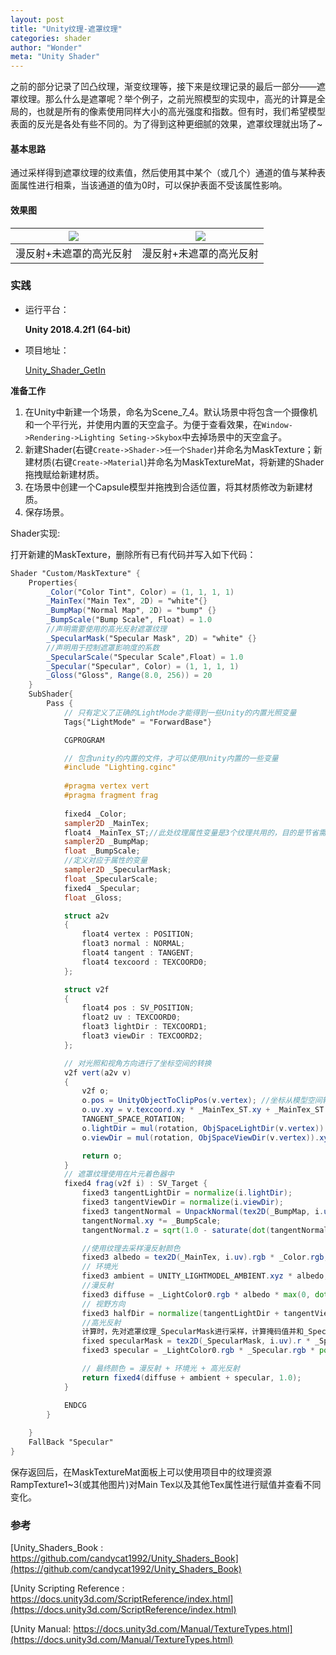 ```yaml
---
layout: post
title: "Unity纹理-遮罩纹理"
categories: shader
author: "Wonder"
meta: "Unity Shader"
---
```


之前的部分记录了凹凸纹理，渐变纹理等，接下来是纹理记录的最后一部分——遮罩纹理。那么什么是遮罩呢？举个例子，之前光照模型的实现中，高光的计算是全局的，也就是所有的像素使用同样大小的高光强度和指数。但有时，我们希望模型表面的反光是各处有些不同的。为了得到这种更细腻的效果，遮罩纹理就出场了~

#### 基本思路

通过采样得到遮罩纹理的纹素值，然后使用其中某个（或几个）通道的值与某种表面属性进行相乘，当该通道的值为0时，可以保护表面不受该属性影响。





#### 效果图

| ![]({{site.url}}/assets/image/illustrations/5_1.png) | ![]({{site.url}}/assets/image/illustrations/5_2.png) |
| ------------------------------------------ | ------------------------------------------ |
| 漫反射+未遮罩的高光反射                    | 漫反射+未遮罩的高光反射                    |



### 实践



- 运行平台：

    **Unity 2018.4.2f1 (64-bit)**

- 项目地址：

    [Unity_Shader_GetIn](https://github.com/wonderly321/Unity_Shader_GetIn)



**准备工作**



1. 在Unity中新建一个场景，命名为Scene_7_4。默认场景中将包含一个摄像机和一个平行光，并使用内置的天空盒子。为便于查看效果，在`Window->Rendering->Lighting Seting->Skybox`中去掉场景中的天空盒子。
2. 新建Shader(右键`Create->Shader->任一个Shader`)并命名为MaskTexture；新建材质(右键`Create->Material`)并命名为MaskTextureMat，将新建的Shader拖拽赋给新建材质。
3. 在场景中创建一个Capsule模型并拖拽到合适位置，将其材质修改为新建材质。
4. 保存场景。

Shader实现:

打开新建的MaskTexture，删除所有已有代码并写入如下代码：

```glsl
Shader "Custom/MaskTexture" { 
    Properties{
        _Color("Color Tint", Color) = (1, 1, 1, 1)
        _MainTex("Main Tex", 2D) = "white"{}
        _BumpMap("Normal Map", 2D) = "bump" {}
        _BumpScale("Bump Scale", Float) = 1.0
        //声明需要使用的高光反射遮罩纹理
        _SpecularMask("Specular Mask", 2D) = "white" {}
        //声明用于控制遮罩影响度的系数
        _SpecularScale("Specular Scale",Float) = 1.0
        _Specular("Specular", Color) = (1, 1, 1, 1)
        _Gloss("Gloss", Range(8.0, 256)) = 20
    }
    SubShader{
        Pass {           
            // 只有定义了正确的LightMode才能得到一些Unity的内置光照变量
            Tags{"LightMode" = "ForwardBase"}

            CGPROGRAM

            // 包含unity的内置的文件，才可以使用Unity内置的一些变量
            #include "Lighting.cginc" 
            
            #pragma vertex vert
            #pragma fragment frag
 
            fixed4 _Color;
            sampler2D _MainTex;
            float4 _MainTex_ST;//此处纹理属性变量是3个纹理共用的，目的是节省需要存储的纹理坐标数目
            sampler2D _BumpMap;
            float _BumpScale;
            //定义对应于属性的变量
            sampler2D _SpecularMask;
            float _SpecularScale;
            fixed4 _Specular;
            float _Gloss;

            struct a2v
            {
                float4 vertex : POSITION;   
                float3 normal : NORMAL;   
                float4 tangent : TANGENT;
                float4 texcoord : TEXCOORD0;
            };

            struct v2f
            {
                float4 pos : SV_POSITION; 
                float2 uv : TEXCOORD0;
                float3 lightDir : TEXCOORD1; 
                float3 viewDir : TEXCOORD2;
            };

            // 对光照和视角方向进行了坐标空间的转换
            v2f vert(a2v v)
            {
                v2f o;
                o.pos = UnityObjectToClipPos(v.vertex); //坐标从模型空间转换到剪裁空间
                o.uv.xy = v.texcoord.xy * _MainTex_ST.xy + _MainTex_ST.zw;
                TANGENT_SPACE_ROTATION;
                o.lightDir = mul(rotation, ObjSpaceLightDir(v.vertex)).xyz; 
                o.viewDir = mul(rotation, ObjSpaceViewDir(v.vertex)).xyz;

                return o;
            }
            // 遮罩纹理使用在片元着色器中
            fixed4 frag(v2f i) : SV_Target {
                fixed3 tangentLightDir = normalize(i.lightDir);
                fixed3 tangentViewDir = normalize(i.viewDir); 
                fixed3 tangentNormal = UnpackNormal(tex2D(_BumpMap, i.uv));
                tangentNormal.xy *= _BumpScale;
                tangentNormal.z = sqrt(1.0 - saturate(dot(tangentNormal.xy, tangentNormal.xy)));

                //使用纹理去采样漫反射颜色
                fixed3 albedo = tex2D(_MainTex, i.uv).rgb * _Color.rgb;
                // 环境光
                fixed3 ambient = UNITY_LIGHTMODEL_AMBIENT.xyz * albedo;
                //漫反射
                fixed3 diffuse = _LightColor0.rgb * albedo * max(0, dot(tangentNormal, tangentLightDir)) ; // 颜色融合用乘法
                // 视野方向
                fixed3 halfDir = normalize(tangentLightDir + tangentViewDir);
                //高光反射
                计算时，先对遮罩纹理_SpecularMask进行采样，计算掩码值并和_SpecularScale相乘，一起控制高光反射强度
                fixed specularMask = tex2D(_SpecularMask, i.uv).r * _SpecularScale;
                fixed3 specular = _LightColor0.rgb * _Specular.rgb * pow(max(dot(tangentNormal, halfDir), 0), _Gloss)*specularMask;//此处rgb分量存储的是同一个值，而实际时每个颜色通道应该储存不同的表面属性

                // 最终颜色 = 漫反射 + 环境光 + 高光反射
                return fixed4(diffuse + ambient + specular, 1.0); 
            }

            ENDCG
        }
        
    }
    FallBack "Specular"
}
```



保存返回后，在MaskTextureMat面板上可以使用项目中的纹理资源RampTexture1~3(或其他图片)对Main Tex以及其他Tex属性进行赋值并查看不同变化。



### 参考

[Unity_Shaders_Book : https://github.com/candycat1992/Unity_Shaders_Book](https://github.com/candycat1992/Unity_Shaders_Book)

[Unity Scripting Reference : https://docs.unity3d.com/ScriptReference/index.html](https://docs.unity3d.com/ScriptReference/index.html)

[Unity Manual: https://docs.unity3d.com/Manual/TextureTypes.html](https://docs.unity3d.com/Manual/TextureTypes.html)